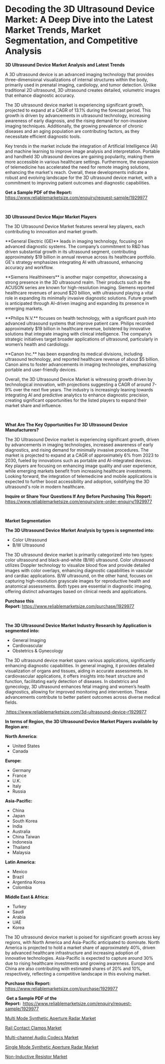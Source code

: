 <p><h1>Decoding the 3D Ultrasound Device Market: A Deep Dive into the Latest Market Trends, Market Segmentation, and Competitive Analysis</h1></p><p><strong>3D Ultrasound Device Market Analysis and Latest Trends</strong></p>
<p><p>A 3D ultrasound device is an advanced imaging technology that provides three-dimensional visualizations of internal structures within the body, primarily used in prenatal imaging, cardiology, and tumor detection. Unlike traditional 2D ultrasound, 3D ultrasound creates detailed, volumetric images that enhance diagnostic accuracy.</p><p>The 3D ultrasound device market is experiencing significant growth, projected to expand at a CAGR of 13.1% during the forecast period. This growth is driven by advancements in ultrasound technology, increasing awareness of early diagnosis, and the rising demand for non-invasive imaging techniques. Additionally, the growing prevalence of chronic diseases and an aging population are contributing factors, as they necessitate efficient diagnostic tools.</p><p>Key trends in the market include the integration of Artificial Intelligence (AI) and machine learning to improve image analysis and interpretation. Portable and handheld 3D ultrasound devices are gaining popularity, making them more accessible in various healthcare settings. Furthermore, the expansion of telemedicine has accelerated the need for remote imaging solutions, enhancing the market's reach. Overall, these developments indicate a robust and evolving landscape for the 3D ultrasound device market, with a commitment to improving patient outcomes and diagnostic capabilities.</p></p>
<p><strong>Get a Sample PDF of the Report:&nbsp;</strong> <a href="https://www.reliablemarketsize.com/enquiry/request-sample/1929977?utm_campaign=1591&utm_medium=2&utm_source=Github&utm_content=ia&utm_term=30102024&utm_id=3d-ultrasound-device">https://www.reliablemarketsize.com/enquiry/request-sample/1929977</a></p>
<p>&nbsp;</p>
<p><strong>3D Ultrasound Device Major Market Players</strong></p>
<p><p>The 3D Ultrasound Device Market features several key players, each contributing to innovation and market growth. </p><p>**General Electric (GE)** leads in imaging technology, focusing on advanced diagnostic systems. The company’s commitment to R&D has driven substantial growth in its ultrasound segment, contributing approximately $19 billion in annual revenue across its healthcare portfolio. GE's strategy emphasizes integrating AI with ultrasound, enhancing accuracy and workflow.</p><p>**Siemens Healthineers** is another major competitor, showcasing a strong presence in the 3D ultrasound realm. Their products such as the ACUSON series are known for high-resolution imaging. Siemens reported healthcare revenues of around $20 billion, with ultrasound playing a vital role in expanding its minimally invasive diagnostic solutions. Future growth is anticipated through AI-driven imaging and expanding its presence in emerging markets.</p><p>**Philips N.V.** focuses on health technology, with a significant push into advanced ultrasound systems that improve patient care. Philips recorded approximately $19 billion in healthcare revenue, bolstered by innovative solutions that integrate imaging with clinical intelligence. The company’s strategic initiatives target broader applications of ultrasound, particularly in women’s health and cardiology.</p><p>**Canon Inc.** has been expanding its medical divisions, including ultrasound technology, and reported healthcare revenue of about $5 billion. Canon aims to foster advancements in imaging technologies, emphasizing portable and user-friendly devices.</p><p>Overall, the 3D Ultrasound Device Market is witnessing growth driven by technological innovation, with projections suggesting a CAGR of around 7-9% over the next five years. The industry is increasingly leaning towards integrating AI and predictive analytics to enhance diagnostic precision, creating significant opportunities for the listed players to expand their market share and influence.</p></p>
<p>&nbsp;</p>
<p><strong>What Are The Key Opportunities For 3D Ultrasound Device Manufacturers?</strong></p>
<p><p>The 3D Ultrasound Device market is experiencing significant growth, driven by advancements in imaging technologies, increased awareness of early diagnostics, and rising demand for minimally invasive procedures. The market is projected to expand at a CAGR of approximately 6% from 2023 to 2030, fueled by innovations such as portable and AI-integrated devices. Key players are focusing on enhancing image quality and user experience, while emerging markets benefit from increasing healthcare investments. Looking forward, the integration of telemedicine and mobile applications is expected to further boost accessibility and adoption, solidifying the 3D ultrasound's role in modern healthcare.</p></p>
<p><strong>Inquire or Share Your Questions If Any Before Purchasing This Report:</strong> <a href="https://www.reliablemarketsize.com/enquiry/pre-order-enquiry/1929977?utm_campaign=1591&utm_medium=2&utm_source=Github&utm_content=ia&utm_term=30102024&utm_id=3d-ultrasound-device">https://www.reliablemarketsize.com/enquiry/pre-order-enquiry/1929977</a></p>
<p>&nbsp;</p>
<p><strong>Market Segmentation</strong></p>
<p><strong>The 3D Ultrasound Device Market Analysis by types is segmented into:</strong></p>
<p><ul><li>Color Ultrasound</li><li>B/W Ultrasound</li></ul></p>
<p><p>The 3D ultrasound device market is primarily categorized into two types: color ultrasound and black-and-white (B/W) ultrasound. Color ultrasound utilizes Doppler technology to visualize blood flow and provide detailed images with color overlays, enhancing diagnostic capabilities in vascular and cardiac applications. B/W ultrasound, on the other hand, focuses on capturing high-resolution grayscale images for reproductive health and anatomical assessments. Both types are essential in diagnostic imaging, offering distinct advantages based on clinical needs and applications.</p></p>
<p><strong>Purchase this Report:&nbsp;</strong><a href="https://www.reliablemarketsize.com/purchase/1929977?utm_campaign=1591&utm_medium=2&utm_source=Github&utm_content=ia&utm_term=30102024&utm_id=3d-ultrasound-device">https://www.reliablemarketsize.com/purchase/1929977</a></p>
<p>&nbsp;</p>
<p><strong>The 3D Ultrasound Device Market Industry Research by Application is segmented into:</strong></p>
<p><ul><li>General Imaging</li><li>Cardiovascular</li><li>Obstetrics & Gynecology</li></ul></p>
<p><p>The 3D ultrasound device market spans various applications, significantly enhancing diagnostic capabilities. In general imaging, it provides detailed visualization of organs and tissues, aiding in accurate assessments. In cardiovascular applications, it offers insights into heart structure and function, facilitating early detection of diseases. In obstetrics and gynecology, 3D ultrasound enhances fetal imaging and women’s health diagnostics, allowing for improved monitoring and intervention. These advancements contribute to better patient outcomes across diverse medical fields.</p></p>
<p><a href="https://www.reliablemarketsize.com/3d-ultrasound-device-r1929977?utm_campaign=1591&utm_medium=2&utm_source=Github&utm_content=ia&utm_term=30102024&utm_id=3d-ultrasound-device">&nbsp;https://www.reliablemarketsize.com/3d-ultrasound-device-r1929977</a></p>
<p><strong>In terms of Region, the 3D Ultrasound Device Market Players available by Region are:</strong></p>
<p>
    <p> <strong> North America: </strong>
        <ul>
            <li>United States</li>
            <li>Canada</li>
        </ul>
        </p> 
    <p> <strong> Europe: </strong>
        <ul>
            <li>Germany</li>
            <li>France</li>
            <li>U.K.</li>
            <li>Italy</li>
            <li>Russia</li>
        </ul>
        </p> 
    <p> <strong> Asia-Pacific: </strong>
        <ul>
            <li>China</li>
            <li>Japan</li>
            <li>South Korea</li>
            <li>India</li>
            <li>Australia</li>
            <li>China Taiwan</li>
            <li>Indonesia</li>
            <li>Thailand</li>
            <li>Malaysia</li>
        </ul>
        </p> 
    <p> <strong> Latin America: </strong>
        <ul>
            <li>Mexico</li>
            <li>Brazil</li>
            <li>Argentina Korea</li>
            <li>Colombia</li>
        </ul>
        </p> 
    <p> <strong> Middle East & Africa: </strong>
        <ul>
            <li>Turkey</li>
            <li>Saudi</li>
            <li>Arabia</li>
            <li>UAE</li>
            <li>Korea</li>
        </ul>
    </p>
    </p>
<p><p>The 3D ultrasound device market is poised for significant growth across key regions, with North America and Asia-Pacific anticipated to dominate. North America is projected to hold a market share of approximately 40%, driven by advanced healthcare infrastructure and increasing adoption of innovative technologies. Asia-Pacific is expected to capture around 30% due to rising healthcare investments and growing awareness. Europe and China are also contributing with estimated shares of 20% and 10%, respectively, reflecting a competitive landscape in this evolving market.</p></p>
<p><strong>Purchase this Report: </strong><a href="https://www.reliablemarketsize.com/purchase/1929977?utm_campaign=1591&utm_medium=2&utm_source=Github&utm_content=ia&utm_term=30102024&utm_id=3d-ultrasound-device">https://www.reliablemarketsize.com/purchase/1929977</a></p>
<p>&nbsp;<strong>Get a Sample PDF of the Report:&nbsp;&nbsp;</strong><a href="https://www.reliablemarketsize.com/enquiry/request-sample/1929977?utm_campaign=1591&utm_medium=2&utm_source=Github&utm_content=ia&utm_term=30102024&utm_id=3d-ultrasound-device">https://www.reliablemarketsize.com/enquiry/request-sample/1929977</a></p>
<p><strong></strong></p>
<p><p><a href="https://www.linkedin.com/pulse/comprehensive-multi-mode-synthetic-aperture-radar-market-uy4mc?utm_campaign=1591&utm_medium=2&utm_source=Github&utm_content=ia&utm_term=30102024&utm_id=3d-ultrasound-device">Multi Mode Synthetic Aperture Radar Market</a></p><p><a href="https://www.linkedin.com/pulse/decoding-rail-contact-clamps-industry-dynamics-strategic-z63ie?utm_campaign=1591&utm_medium=2&utm_source=Github&utm_content=ia&utm_term=30102024&utm_id=3d-ultrasound-device">Rail Contact Clamps Market</a></p><p><a href="https://www.linkedin.com/pulse/digital-transformation-multi-channel-audio-codecs-industry-yqc8e?utm_campaign=1591&utm_medium=2&utm_source=Github&utm_content=ia&utm_term=30102024&utm_id=3d-ultrasound-device">Multi-channel Audio Codecs Market</a></p><p><a href="https://www.linkedin.com/pulse/single-mode-synthetic-aperture-radar-market-trends-growth-yvkyc?utm_campaign=1591&utm_medium=2&utm_source=Github&utm_content=ia&utm_term=30102024&utm_id=3d-ultrasound-device">Single Mode Synthetic Aperture Radar Market</a></p><p><a href="https://www.linkedin.com/pulse/non-inductive-resistor-market-emerging-trends-future-prospects-farye?utm_campaign=1591&utm_medium=2&utm_source=Github&utm_content=ia&utm_term=30102024&utm_id=3d-ultrasound-device">Non-Inductive Resistor Market</a></p></p>